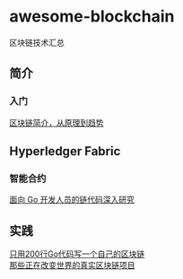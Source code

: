 # awesome-blockchain
区块链技术汇总

## 简介
### 入门
[区块链简介，从原理到趋势](https://mp.weixin.qq.com/s/jzEmeLzFBJGugLwyXvluMw)
## Hyperledger Fabric
### 智能合约
[面向 Go 开发人员的链代码深入研究](https://www.ibm.com/developerworks/cn/cloud/library/cl-ibm-blockchain-chaincode-development-using-golang/index.html)

## 实践
[只用200行Go代码写一个自己的区块链](https://mp.weixin.qq.com/s/EQQoZp4qhLIt19PAIFhHtA)  
[那些正在改变世界的真实区块链项目](https://mp.weixin.qq.com/s/uYvJ5In3wfcxLA5m7lwZBw)
